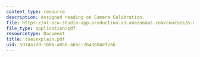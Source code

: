 ```yaml
---
content_type: resource
description: Assigned reading on Camera Calibration.
file: https://ol-ocw-studio-app-production.s3.amazonaws.com/courses/6-801-machine-vision-fall-2004/5d74a1dd1b06a858ab5c2643684ef7ab_tsaiexplain.pdf
file_type: application/pdf
resourcetype: Document
title: tsaiexplain.pdf
uid: 5d74a1dd-1b06-a858-ab5c-2643684ef7ab
---
```

